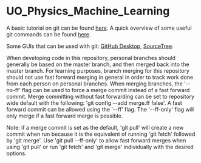 # UO_Physics_Machine_Learning

A basic tutorial on git can be found [here](https://www.atlassian.com/git/tutorials/). A quick overview of some useful git commands can be found [here](http://rogerdudler.github.io/git-guide/).

Some GUIs that can be used with git: [GitHub Desktop](https://desktop.github.com/), [SourceTree](https://www.sourcetreeapp.com/).

When developing code in this repository, personal branches should generally be based on the master branch, and then merged back into the master branch. For learning purposes, branch merging for this repository should not use fast forward merging in general in order to track work done from each person on personal branches. When merging branches, the '--no-ff' flag can be used to force a merge commit instead of a fast forward commit. Merge committing without fast forwarding can be set to repository wide default with the following: 'git config --add merge.ff false'. A fast forward commit can be allowed using the '--ff' flag. The '--ff-only' flag will only merge if a fast forward merge is possible.

Note: if a merge commit is set as the default, 'git pull' will create a new commit when run because it is the equivalent of running 'git fetch' followed by 'git merge'. Use 'git pull --ff-only' to allow fast forward merges when using 'git pull' or run 'git fetch' and 'git merge' individually with the desired options.
